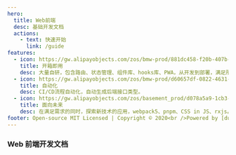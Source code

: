 ```yaml
---
hero:
  title: Web前端
  desc: 基础开发文档
  actions:
    - text: 快速开始
      link: /guide
features:
  - icon: https://gw.alipayobjects.com/zos/bmw-prod/881dc458-f20b-407b-947a-95104b5ec82b/k79dm8ih_w144_h144.png
    title: 开箱即用
    desc: 大量自研，包含路由、状态管理、组件库、hooks库、PWA，从开发到部署，满足所有需求。
  - icon: https://gw.alipayobjects.com/zos/bmw-prod/d60657df-0822-4631-9d7c-e7a869c2f21c/k79dmz3q_w126_h126.png
    title: 自动化
    desc: CI/CD流程自动化，自动生成后端接口类型。
  - icon: https://gw.alipayobjects.com/zos/basement_prod/d078a5a9-1cb3-4352-9f05-505c2e98bc95/k7788v4b_w102_h126.png
    title: 面向未来
    desc: 在满足需求的同时，探索新技术的应用，webpack5、pnpm、CSS in JS、rxjs。
footer: Open-source MIT Licensed | Copyright © 2020<br />Powered by [dumi](https://d.umijs.org)
---
```


### Web 前端开发文档
